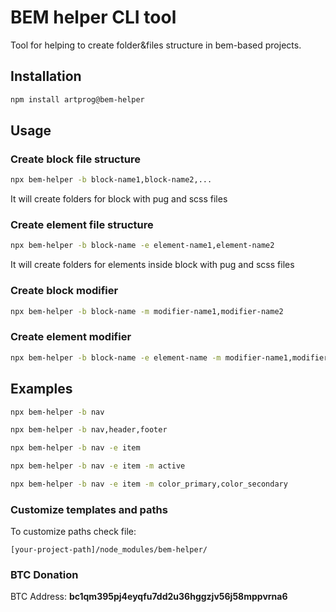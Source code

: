 # BEM helper CLI tool

Tool for helping to create folder&files structure in bem-based projects.

## Installation

```bash
npm install artprog@bem-helper
```

## Usage

### Create block file structure

```bash
npx bem-helper -b block-name1,block-name2,...
```

It will create folders for block with pug and scss files

### Create element file structure

```bash
npx bem-helper -b block-name -e element-name1,element-name2
```

It will create folders for elements inside block with pug and scss files

### Create block modifier

```bash
npx bem-helper -b block-name -m modifier-name1,modifier-name2
```

### Create element modifier

```bash
npx bem-helper -b block-name -e element-name -m modifier-name1,modifier-name2
```

## Examples

```bash
npx bem-helper -b nav
```

```bash
npx bem-helper -b nav,header,footer
```

```bash
npx bem-helper -b nav -e item
```

```bash
npx bem-helper -b nav -e item -m active
```

```bash
npx bem-helper -b nav -e item -m color_primary,color_secondary
```

### Customize templates and paths

To customize paths check file:

```
[your-project-path]/node_modules/bem-helper/
```

### BTC Donation

BTC Address: **bc1qm395pj4eyqfu7dd2u36hggzjv56j58mppvrna6**
